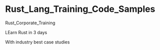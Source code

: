 # Rust_Lang_Training_Code_Samples
Rust_Corporate_Training


LEarn Rust in 3 days 

With industry best case studies 
